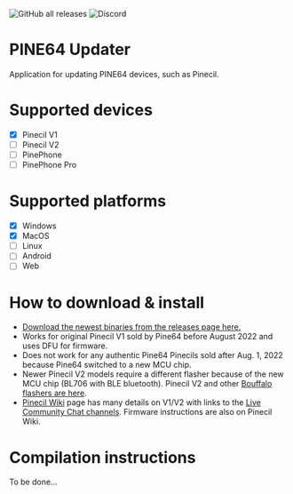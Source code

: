 <img alt="GitHub all releases" src="https://img.shields.io/github/downloads/pine64/pine64_updater/total">   ![Discord](https://img.shields.io/discord/463237927984693259?label=pine64_chat&style=plastic)
# PINE64 Updater

Application for updating PINE64 devices, such as Pinecil.

# Supported devices

- [X] Pinecil V1
- [ ] Pinecil V2
- [ ] PinePhone
- [ ] PinePhone Pro

# Supported platforms

- [X] Windows
- [X] MacOS
- [ ] Linux
- [ ] Android
- [ ] Web

# How to download & install

- [Download the newest binaries from the releases page here.](https://github.com/pine64/pine64_updater/releases)
- Works for original Pinecil V1 sold by Pine64 before August 2022 and uses DFU for firmware.
- Does not work for any authentic Pine64 Pinecils sold after Aug. 1, 2022 because Pine64 switched to a new MCU chip.
- Newer Pinecil V2 models require a different flasher because of the new MCU chip (BL706 with BLE bluetooth). Pinecil V2 and other [Bouffalo flashers are here](https://github.com/pine64/blisp).
- [Pinecil Wiki](https://wiki.pine64.org/wiki/Pinecil) page has many details on V1/V2 with links to the [Live Community Chat channels](https://wiki.pine64.org/wiki/Pinecil#Live_Community_Chat). Firmware instructions are also on Pinecil Wiki.


# Compilation instructions

To be done...
